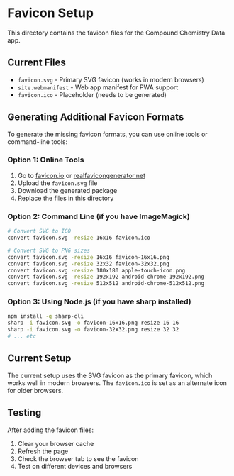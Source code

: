 # Favicon Setup

This directory contains the favicon files for the Compound Chemistry Data app.

## Current Files

- `favicon.svg` - Primary SVG favicon (works in modern browsers)
- `site.webmanifest` - Web app manifest for PWA support
- `favicon.ico` - Placeholder (needs to be generated)

## Generating Additional Favicon Formats

To generate the missing favicon formats, you can use online tools or command-line tools:

### Option 1: Online Tools
1. Go to [favicon.io](https://favicon.io/) or [realfavicongenerator.net](https://realfavicongenerator.net/)
2. Upload the `favicon.svg` file
3. Download the generated package
4. Replace the files in this directory

### Option 2: Command Line (if you have ImageMagick)
```bash
# Convert SVG to ICO
convert favicon.svg -resize 16x16 favicon.ico

# Convert SVG to PNG sizes
convert favicon.svg -resize 16x16 favicon-16x16.png
convert favicon.svg -resize 32x32 favicon-32x32.png
convert favicon.svg -resize 180x180 apple-touch-icon.png
convert favicon.svg -resize 192x192 android-chrome-192x192.png
convert favicon.svg -resize 512x512 android-chrome-512x512.png
```

### Option 3: Using Node.js (if you have sharp installed)
```bash
npm install -g sharp-cli
sharp -i favicon.svg -o favicon-16x16.png resize 16 16
sharp -i favicon.svg -o favicon-32x32.png resize 32 32
# ... etc
```

## Current Setup

The current setup uses the SVG favicon as the primary favicon, which works well in modern browsers. The `favicon.ico` is set as an alternate icon for older browsers.

## Testing

After adding the favicon files:
1. Clear your browser cache
2. Refresh the page
3. Check the browser tab to see the favicon
4. Test on different devices and browsers

